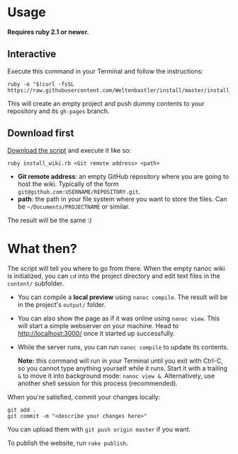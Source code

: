 # Usage

**Requires ruby 2.1 or newer.**

## Interactive

Execute this command in your Terminal and follow the instructions:

    ruby -e "$(curl -fsSL https://raw.githubusercontent.com/Weltenbastler/install/master/install_wiki.rb)"

This will create an empty project and push dummy contents to your repository and its `gh-pages` branch.

## Download first

[Download the script](https://raw.githubusercontent.com/Weltenbastler/install/master/install_wiki.rb) and execute it like so:

    ruby install_wiki.rb <Git remote address> <path>
  
* **Git remote address**: an empty GitHub repository where you are going to host the wiki. Typically of the form `git@github.com:USERNAME/REPOSITORY.git`.
* **path**: the path in your file system where you want to store the files. Can be `~/Documents/PROJECTNAME` or similar.

The result will be the same :)

# What then?

The script will tell you where to go from there. When the empty nanoc wiki is initialized, you can `cd` into the project directory and edit text files in the `content/` subfolder. 

* You can compile a **local preview** using `nanoc compile`. The result will be in the project's `output/` folder.
* You can also show the page as if it was online using `nanoc view`. This will start a simple webserver on your machine. Head to <http://localhost:3000/> once it started up successfully.
* While the server runs, you can run `nanoc compile` to update its contents.
   
  **Note:** this command will run in your Terminal until you exit with Ctrl-C, so you cannot type anything yourself while it runs. Start it with a trailing `&` to move it into background mode: `nanoc view &`. Alternatively, use another shell session for this process (recommended).
 
When you're satisfied, commit your changes locally:

    git add .
    git commit -m "<describe your changes here>"
    
You can upload them with `git push origin master` if you want.

To publish the website, run `rake publish`.

